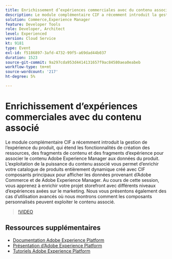 ```yaml
---
title: Enrichissement d’expériences commerciales avec du contenu associé
description: Le module complémentaire CIF a récemment introduit la gestion de l’expérience du produit, qui étend les fonctionnalités de création des ressources, des fragments de contenu et des fragments d’expérience pour associer le contenu Adobe Experience Manager aux données du produit. L’exploitation de la puissance du contenu associé vous permet d’enrichir votre catalogue de produits entièrement dynamique créé avec CIF composants principaux pour afficher les données provenant d’Adobe Commerce et de Adobe Experience Manager. Au cours de cette session, vous apprenez à enrichir votre projet storefront avec différents niveaux d’expériences axées sur le marketing. Nous vous présentons également des cas d’utilisation avancés où nous montrons comment les composants personnalisés peuvent exploiter le contenu associé.
solution: Commerce,Experience Manager
feature: Developer Tools
role: Developer, Architect
level: Experienced
version: Cloud Service
kt: 9181
type: Event
exl-id: f5186897-3afd-4732-99f5-a69dad44b037
duration: 1523
source-git-commit: 9a297cda953d4414131657f9ac84580aea0eabeb
workflow-type: tm+mt
source-wordcount: '217'
ht-degree: 5%

---
```


# Enrichissement d’expériences commerciales avec du contenu associé

Le module complémentaire CIF a récemment introduit la gestion de l’expérience du produit, qui étend les fonctionnalités de création des ressources, des fragments de contenu et des fragments d’expérience pour associer le contenu Adobe Experience Manager aux données du produit. L’exploitation de la puissance du contenu associé vous permet d’enrichir votre catalogue de produits entièrement dynamique créé avec CIF composants principaux pour afficher les données provenant d’Adobe Commerce et de Adobe Experience Manager. Au cours de cette session, vous apprenez à enrichir votre projet storefront avec différents niveaux d’expériences axées sur le marketing. Nous vous présentons également des cas d’utilisation avancés où nous montrons comment les composants personnalisés peuvent exploiter le contenu associé.

>[!VIDEO](https://video.tv.adobe.com/v/337772/?quality=12&learn=on&hidetitle=true)

## Ressources supplémentaires

- [Documentation Adobe Experience Platform](https://experienceleague.adobe.com/docs/experience-platform.html?lang=fr)
- [Présentation d’Adobe Experience Platform](https://experienceleague.adobe.com/docs/experience-platform/landing/home.html?lang=fr)
- [Tutoriels Adobe Experience Platform](https://experienceleague.adobe.com/docs/platform-learn/tutorials/overview.html?lang=fr)
